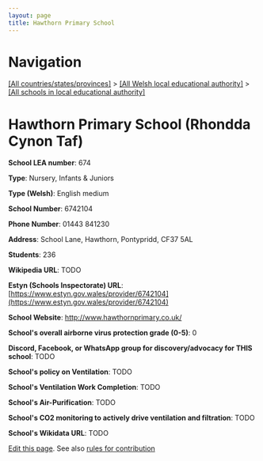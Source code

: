 ```yaml
---
layout: page
title: Hawthorn Primary School
---
```

# Navigation

[[All countries/states/provinces]](../../..) > [[All Welsh local educational authority]](../..) > [[All schools in local educational authority]](..)

# Hawthorn Primary School (Rhondda Cynon Taf)

**School LEA number**: 674

**Type**: Nursery, Infants & Juniors

**Type (Welsh)**: English medium

**School Number**: 6742104

**Phone Number**: 01443 841230

**Address**: School Lane, Hawthorn, Pontypridd, CF37 5AL

**Students**: 236

**Wikipedia URL**: TODO

**Estyn (Schools Inspectorate) URL**: [https://www.estyn.gov.wales/provider/6742104](https://www.estyn.gov.wales/provider/6742104)

**School Website**: http://www.hawthornprimary.co.uk/

**School's overall airborne virus protection grade (0-5)**: 0

**Discord, Facebook, or WhatsApp group for discovery/advocacy for THIS school**: TODO

**School's policy on Ventilation**: TODO

**School's Ventilation Work Completion**: TODO

**School's Air-Purification**: TODO

**School's CO2 monitoring to actively drive ventilation and filtration**: TODO

**School's Wikidata URL**: TODO




[Edit this page](https://github.com/ventilate-schools/Wales/edit/prif/./Rhondda_Cynon_Taf/Hawthorn_Primary_School.md). See also [rules for contribution](../../../contribution-rules/)
